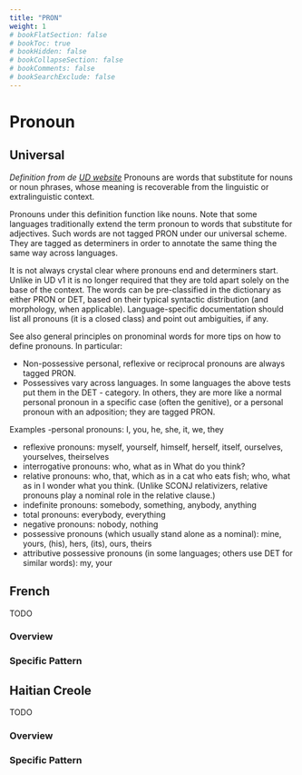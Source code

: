 ```yaml
---
title: "PRON"
weight: 1
# bookFlatSection: false
# bookToc: true
# bookHidden: false
# bookCollapseSection: false
# bookComments: false
# bookSearchExclude: false
---
```


# Pronoun  

##  Universal  

*Definition from de [UD website](https://universaldependencies.org/u/pos/¨RON.html)*
Pronouns are words that substitute for nouns or noun phrases, whose meaning is recoverable from the linguistic or extralinguistic context.

Pronouns under this definition function like nouns. Note that some languages traditionally extend the term pronoun to words that substitute for adjectives. Such words are not tagged PRON under our universal scheme. They are tagged as determiners in order to annotate the same thing the same way across languages.

It is not always crystal clear where pronouns end and determiners start. Unlike in UD v1 it is no longer required that they are told apart solely on the base of the context. The words can be pre-classified in the dictionary as either PRON or DET, based on their typical syntactic distribution (and morphology, when applicable). Language-specific documentation should list all pronouns (it is a closed class) and point out ambiguities, if any.

See also general principles on pronominal words for more tips on how to define pronouns. In particular:
- Non-possessive personal, reflexive or reciprocal pronouns are always tagged PRON.
- Possessives vary across languages. In some languages the above tests put them in the DET - category. In others, they are more like a normal personal pronoun in a specific case (often the genitive), or a personal pronoun with an adposition; they are tagged PRON.


Examples
-personal pronouns: I, you, he, she, it, we, they
- reflexive pronouns: myself, yourself, himself, herself, itself, ourselves, yourselves, theirselves
- interrogative pronouns: who, what as in What do you think?
- relative pronouns: who, that, which as in a cat who eats fish; who, what as in I wonder what you think. (Unlike SCONJ relativizers, relative pronouns play a nominal role in the relative clause.)
- indefinite pronouns: somebody, something, anybody, anything
- total pronouns: everybody, everything
- negative pronouns: nobody, nothing
- possessive pronouns (which usually stand alone as a nominal): mine, yours, (his), hers, (its), ours, theirs
- attributive possessive pronouns (in some languages; others use DET for similar words): my, your



## French

TODO
### Overview

### Specific Pattern




## Haitian Creole

TODO
### Overview

### Specific Pattern


